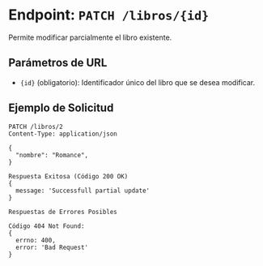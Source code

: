 # Endpoint: `PATCH /libros/{id}`

Permite modificar parcialmente el libro existente.

## Parámetros de URL
- `{id}` (obligatorio): Identificador único del libro que se desea modificar.

## Ejemplo de Solicitud
```http
PATCH /libros/2
Content-Type: application/json

{
  "nombre": "Romance",
}

Respuesta Exitosa (Código 200 OK)
{ 
  message: 'Successfull partial update'
}

Respuestas de Errores Posibles

Código 404 Not Found:
{ 
  errno: 400, 
  error: 'Bad Request'
}
